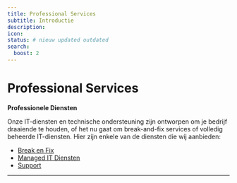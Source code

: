 ```yaml
---
title: Professional Services
subtitle: Introductie 
description: 
icon: 
status: # nieuw updated outdated
search:
  boost: 2 
---
```


# Professional Services

**Professionele Diensten**

Onze IT-diensten en technische ondersteuning zijn ontworpen om je bedrijf draaiende te houden, of het nu gaat om break-and-fix services of volledig beheerde IT-diensten. Hier zijn enkele van de diensten die wij aanbieden:

- [Break en Fix](/Professional%20Services/Break%20en%20Fix/)
- [Managed IT Diensten](/Professional%20Services/Managed%20IT/)
- [Support](/Professional%20Services/Support/)

---
